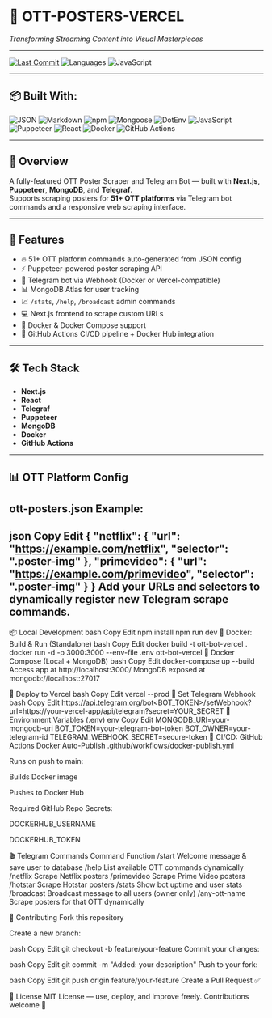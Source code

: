 # 🎥 OTT-POSTERS-VERCEL

*Transforming Streaming Content into Visual Masterpieces*

---

[![Last Commit](https://img.shields.io/github/last-commit/yourusername/ott-posters-vercel?color=29bf12&style=for-the-badge)](https://github.com/yourusername/ott-posters-vercel/commits/main)
![Languages](https://img.shields.io/github/languages/count/yourusername/ott-posters-vercel?style=for-the-badge)
![JavaScript](https://img.shields.io/badge/javascript-92.3%25-yellow?style=for-the-badge)

---

## 📦 Built With:

![JSON](https://img.shields.io/badge/-JSON-333?style=for-the-badge&logo=json&logoColor=white)
![Markdown](https://img.shields.io/badge/-Markdown-000000?style=for-the-badge&logo=markdown)
![npm](https://img.shields.io/badge/-npm-CB3837?style=for-the-badge&logo=npm)
![Mongoose](https://img.shields.io/badge/-Mongoose-880000?style=for-the-badge)
![DotEnv](https://img.shields.io/badge/-.ENV-8c8c8c?style=for-the-badge)
![JavaScript](https://img.shields.io/badge/-JavaScript-F7DF1E?style=for-the-badge&logo=javascript&logoColor=black)
![Puppeteer](https://img.shields.io/badge/-Puppeteer-40B5A4?style=for-the-badge)
![React](https://img.shields.io/badge/-React-61DAFB?style=for-the-badge&logo=react&logoColor=black)
![Docker](https://img.shields.io/badge/-Docker-2496ED?style=for-the-badge&logo=docker)
![GitHub Actions](https://img.shields.io/badge/-GitHub%20Actions-2088FF?style=for-the-badge&logo=github-actions&logoColor=white)

---

## 📖 Overview

A fully-featured OTT Poster Scraper and Telegram Bot — built with **Next.js**, **Puppeteer**, **MongoDB**, and **Telegraf**.  
Supports scraping posters for **51+ OTT platforms** via Telegram bot commands and a responsive web scraping interface.

---

## 🚀 Features

- 🔥 51+ OTT platform commands auto-generated from JSON config  
- ⚡ Puppeteer-powered poster scraping API  
- 📱 Telegram bot via Webhook (Docker or Vercel-compatible)  
- 📊 MongoDB Atlas for user tracking  
- 📈 `/stats`, `/help`, `/broadcast` admin commands  
- 💻 Next.js frontend to scrape custom URLs  
- 🐳 Docker & Docker Compose support  
- 🔄 GitHub Actions CI/CD pipeline + Docker Hub integration  

---

## 🛠️ Tech Stack

- **Next.js**
- **React**
- **Telegraf**
- **Puppeteer**
- **MongoDB**
- **Docker**
- **GitHub Actions**

---

## 📊 OTT Platform Config


ott-posters.json
Example:
---
json
Copy
Edit
{
  "netflix": {
    "url": "https://example.com/netflix",
    "selector": ".poster-img"
  },
  "primevideo": {
    "url": "https://example.com/primevideo",
    "selector": ".poster-img"
  }
}
Add your URLs and selectors to dynamically register new Telegram scrape commands.
---
📦 Local Development
bash
Copy
Edit
npm install
npm run dev
🐳 Docker: Build & Run (Standalone)
bash
Copy
Edit
docker build -t ott-bot-vercel .
docker run -d -p 3000:3000 --env-file .env ott-bot-vercel
🐳 Docker Compose (Local + MongoDB)
bash
Copy
Edit
docker-compose up --build
Access app at http://localhost:3000/
MongoDB exposed at mongodb://localhost:27017

📡 Deploy to Vercel
bash
Copy
Edit
vercel --prod
🤖 Set Telegram Webhook
bash
Copy
Edit
https://api.telegram.org/bot<BOT_TOKEN>/setWebhook?url=https://your-vercel-app/api/telegram?secret=YOUR_SECRET
🔐 Environment Variables (.env)
env
Copy
Edit
MONGODB_URI=your-mongodb-uri
BOT_TOKEN=your-telegram-bot-token
BOT_OWNER=your-telegram-id
TELEGRAM_WEBHOOK_SECRET=secure-token
🔄 CI/CD: GitHub Actions Docker Auto-Publish
.github/workflows/docker-publish.yml

Runs on push to main:

Builds Docker image

Pushes to Docker Hub

Required GitHub Repo Secrets:

DOCKERHUB_USERNAME

DOCKERHUB_TOKEN

🎬 Telegram Commands
Command	Function
/start	Welcome message & save user to database
/help	List available OTT commands dynamically
/netflix	Scrape Netflix posters
/primevideo	Scrape Prime Video posters
/hotstar	Scrape Hotstar posters
/stats	Show bot uptime and user stats
/broadcast	Broadcast message to all users (owner only)
/any-ott-name	Scrape posters for that OTT dynamically

📖 Contributing
Fork this repository

Create a new branch:

bash
Copy
Edit
git checkout -b feature/your-feature
Commit your changes:

bash
Copy
Edit
git commit -m "Added: your description"
Push to your fork:

bash
Copy
Edit
git push origin feature/your-feature
Create a Pull Request ✅

📄 License
MIT License — use, deploy, and improve freely. Contributions welcome 🚀
